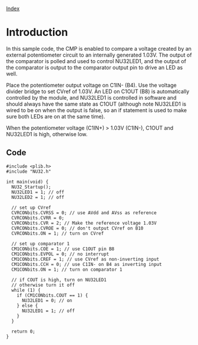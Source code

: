 [Index](Index.md)

# Introduction #

In this sample code, the CMP is enabled to compare a voltage created by an external potentiometer circuit to an internally generated 1.03V. The output of the comparator is polled and used to control NU32LED1, and the output of the comparator is output to the comparator output pin to drive an LED as well.

Place the potentiometer output voltage on C1IN- (B4). Use the voltage divider bridge to set CVref of 1.03V. An LED on C1OUT (B8) is automatically controlled by the module, and NU32LED1 is controlled in software and should always have the same state as C1OUT (although note NU32LED1 is wired to be on when the output is false, so an if statement is used to make sure both LEDs are on at the same time).

When the potentiometer voltage (C1IN+) > 1.03V (C1IN-), C1OUT and NU32LED1 is high, otherwise low.

## Code ##
```
#include <plib.h>
#include "NU32.h"

int main(void) {
  NU32_Startup();
  NU32LED1 = 1; // off
  NU32LED2 = 1; // off

  // set up CVref
  CVRCONbits.CVRSS = 0; // use AVdd and AVss as reference
  CVRCONbits.CVRR = 0;
  CVRCONbits.CVR = 2; // Make the reference voltage 1.03V
  CVRCONbits.CVROE = 0; // don't output CVref on B10
  CVRCONbits.ON = 1; // turn on CVref

  // set up comparator 1
  CM1CONbits.COE = 1; // use C1OUT pin B8
  CM1CONbits.EVPOL = 0; // no interrupt
  CM1CONbits.CREF = 1; // use CVref as non-inverting input
  CM1CONbits.CCH = 0; // use C1IN- on B4 as inverting input
  CM1CONbits.ON = 1; // turn on comparator 1

  // if COUT is high, turn on NU32LED1
  // otherwise turn it off
  while (1) {
    if (CM1CONbits.COUT == 1) {
      NU32LED1 = 0; // on
    } else {
      NU32LED1 = 1; // off
    }
  }

  return 0;
}
```